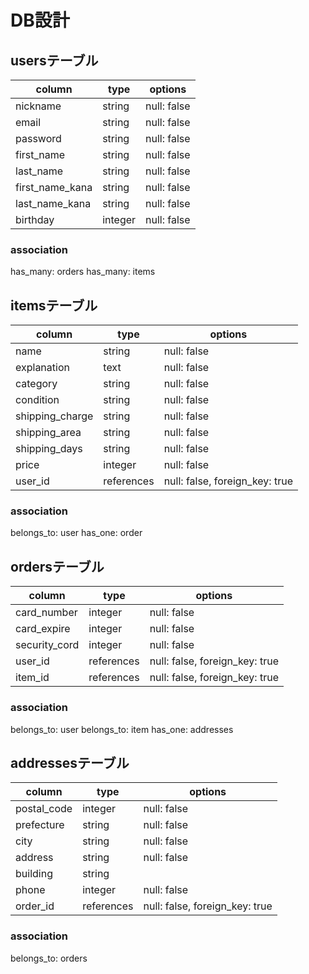 # DB設計

## usersテーブル

| column          | type    | options     |
| --------------- | ------- | ----------- |
| nickname        | string  | null: false |
| email           | string  | null: false |
| password        | string  | null: false |
| first_name      | string  | null: false |
| last_name       | string  | null: false |
| first_name_kana | string  | null: false |
| last_name_kana  | string  | null: false |
| birthday        | integer | null: false |

### association
has_many: orders
has_many: items

## itemsテーブル

| column          | type       | options                        |
| --------------- | ---------- | ------------------------------ |
| name            | string     | null: false                    |
| explanation     | text       | null: false                    |
| category        | string     | null: false                    | 
| condition       | string     | null: false                    |
| shipping_charge | string     | null: false                    |
| shipping_area   | string     | null: false                    |
| shipping_days   | string     | null: false                    |
| price           | integer    | null: false                    |
| user_id         | references | null: false, foreign_key: true |

### association
belongs_to: user
has_one: order

## ordersテーブル

| column        | type       | options                        |
| ------------- | ---------- | ------------------------------ |
| card_number   | integer    | null: false                    |
| card_expire   | integer    | null: false                    |
| security_cord | integer    | null: false                    |
| user_id       | references | null: false, foreign_key: true |
| item_id       | references | null: false, foreign_key: true |

### association 
belongs_to: user
belongs_to: item
has_one: addresses

## addressesテーブル

| column      | type       | options                        |
| ----------- | ---------- | ------------------------------ |
| postal_code | integer    | null: false                    |
| prefecture  | string     | null: false                    |
| city        | string     | null: false                    | 
| address     | string     | null: false                    | 
| building    | string     |                                |
| phone       | integer    | null: false                    |
| order_id    | references | null: false, foreign_key: true |

### association
belongs_to: orders
